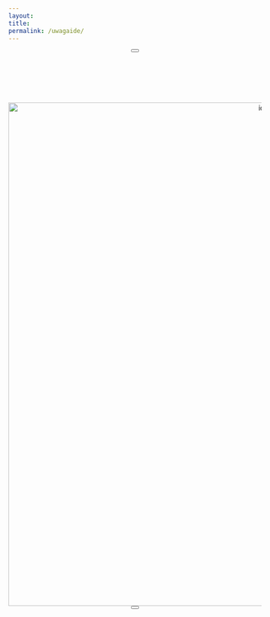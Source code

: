 ```yaml
---
layout:
title:
permalink: /uwagaide/
---
```


<div style="text-align:center">
  <button><i class="arrow left"></i></button>
  <img src="{{ site.baseurl }}/images/lara_1.gif" alt="ide" style="width: 1000px; margin-top: 100px;" />
  <button><i class="arrow right"></i></button>
</div>
